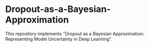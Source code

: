 # Dropout-as-a-Bayesian-Approximation
This repository implements "Dropout as a Bayesian Approximation: Representing Model Uncertainty in Deep Learning".
